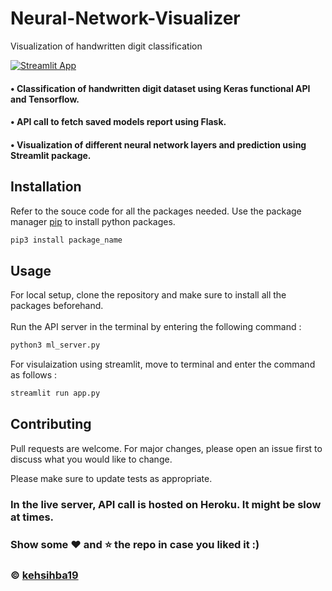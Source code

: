 # Neural-Network-Visualizer
Visualization of handwritten digit classification 

[![Streamlit App](https://static.streamlit.io/badges/streamlit_badge_black_white.svg)](https://bit.ly/mnist-visualisation)

#### • Classification of handwritten digit dataset using Keras functional API and Tensorflow.
#### • API call to fetch saved models report using Flask.
#### • Visualization of different neural network layers and prediction using Streamlit package.

## Installation

Refer to the souce code for all the packages needed.
Use the package manager [pip](https://pip.pypa.io/en/stable/) to install python packages.

```python
pip3 install package_name
```

## Usage

For local setup, clone the repository and make sure to install all the packages beforehand.<br><br>
Run the API server in the terminal by entering the following command :
```python
python3 ml_server.py
```

For visulaization using streamlit, move to terminal and enter the command as follows :
```python
streamlit run app.py
```

## Contributing
Pull requests are welcome. For major changes, please open an issue first to discuss what you would like to change.

Please make sure to update tests as appropriate.

### In the live server, API call is hosted on Heroku. It might be slow at times.
### Show some :heart: and :star: the repo in case you liked it :)

### © [kehsihba19](https://bit.ly/kehsihba19)
